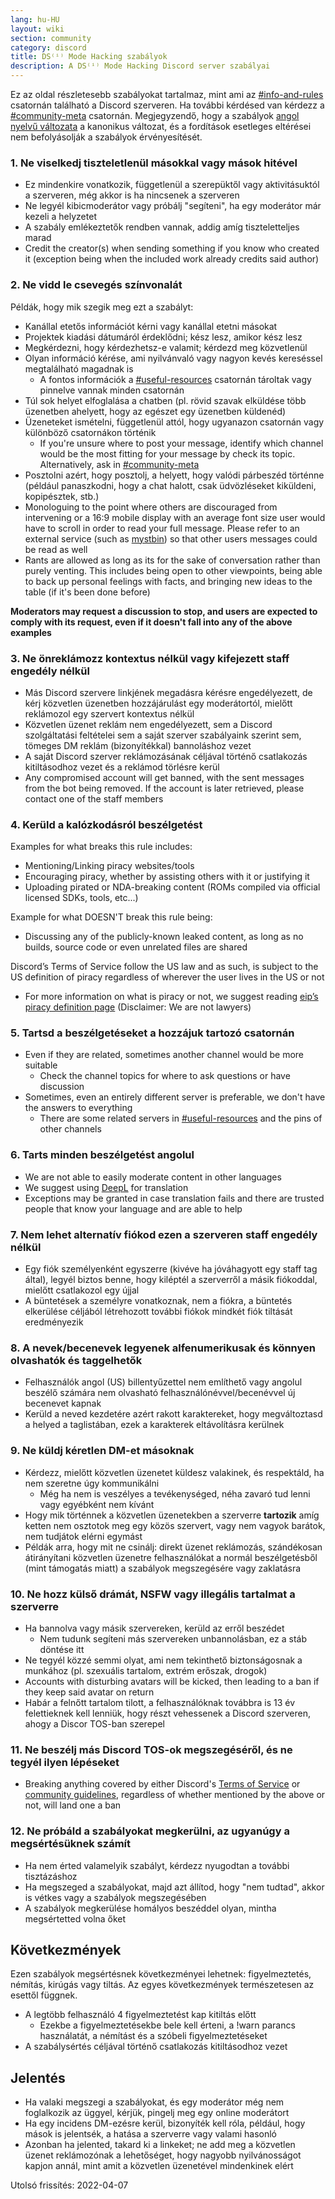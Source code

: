 ```yaml
---
lang: hu-HU
layout: wiki
section: community
category: discord
title: DS⁽ⁱ⁾ Mode Hacking szabályok
description: A DS⁽ⁱ⁾ Mode Hacking Discord server szabályai
---
```


Ez az oldal részletesebb szabályokat tartalmaz, mint ami az [#info-and-rules](https://discord.com/channels/283769550611152897/626620520330428436) csatornán található a Discord szerveren. Ha további kérdésed van kérdezz a [#community-meta](https://discord.com/channels/283769550611152897/715651368391671919) csatornán. Megjegyzendő, hogy a szabályok [angol nyelvű változata](/community/discord-rules) a kanonikus változat, és a fordítások esetleges eltérései nem befolyásolják a szabályok érvényesítését.

### 1. Ne viselkedj tiszteletlenül másokkal vagy mások hitével

- Ez mindenkire vonatkozik, függetlenül a szerepüktől vagy aktivitásuktól a szerveren, még akkor is ha nincsenek a szerveren
- Ne legyél kibicmoderátor vagy próbálj "segíteni", ha egy moderátor már kezeli a helyzetet
- A szabály emlékeztetők rendben vannak, addig amíg tiszteletteljes marad
- Credit the creator(s) when sending something if you know who created it (exception being when the included work already credits said author)

### 2. Ne vidd le csevegés színvonalát

Példák, hogy mik szegik meg ezt a szabályt:
- Kanállal etetős információt kérni vagy kanállal etetni másokat
- Projektek kiadási dátumáról érdeklődni; kész lesz, amikor kész lesz
- Megkérdezni, hogy kérdezhetsz-e valamit; kérdezd meg közvetlenül
- Olyan információ kérése, ami nyilvánvaló vagy nagyon kevés kereséssel megtalálható magadnak is
   - A fontos információk a [#useful-resources](https://discord.com/channels/283769550611152897/638041441079263283) csatornán tároltak vagy pinnelve vannak minden csatornán
- Túl sok helyet elfoglalása a chatben (pl. rövid szavak elküldése több üzenetben ahelyett, hogy az egészet egy üzenetben küldenéd)
- Üzeneteket ismételni, függetlenül attól, hogy ugyanazon csatornán vagy különböző csatornákon történik
   - If you're unsure where to post your message, identify which channel would be the most fitting for your message by check its topic. Alternatively, ask in [#community-meta](https://discord.com/channels/283769550611152897/715651368391671919)
- Posztolni azért, hogy posztolj, a helyett, hogy valódi párbeszéd történne (például panaszkodni, hogy a chat halott, csak üdvözléseket kiküldeni, kopipésztek, stb.)
- Monologuing to the point where others are discouraged from intervening or a 16:9 mobile display with an average font size user would have to scroll in order to read your full message. Please refer to an external service (such as [mystbin](https://mystb.in/)) so that other users messages could be read as well
- Rants are allowed as long as its for the sake of conversation rather than purely venting. This includes being open to other viewpoints, being able to back up personal feelings with facts, and bringing new ideas to the table (if it's been done before)

**Moderators may request a discussion to stop, and users are expected to comply with its request, even if it doesn't fall into any of the above examples**

### 3. Ne önreklámozz kontextus nélkül vagy kifejezett staff engedély nélkül

- Más Discord szervere linkjének megadásra kérésre engedélyezett, de kérj közvetlen üzenetben hozzájárulást egy moderátortól, mielőtt reklámozol egy szervert kontextus nélkül
- Közvetlen üzenet reklám nem engedélyezett, sem a Discord szolgáltatási feltételei sem a saját szerver szabályaink szerint sem, tömeges DM reklám (bizonyítékkal) bannoláshoz vezet
- A saját Discord szerver reklámozásának céljával történő csatlakozás kitiltásodhoz vezet és a reklámod törlésre kerül
- Any compromised account will get banned, with the sent messages from the bot being removed. If the account is later retrieved, please contact one of the staff members

### 4. Kerüld a kalózkodásról beszélgetést

Examples for what breaks this rule includes:
- Mentioning/Linking piracy websites/tools
- Encouraging piracy, whether by assisting others with it or justifying it
- Uploading pirated or NDA-breaking content (ROMs compiled via official licensed SDKs, tools, etc...)

Example for what DOESN'T break this rule being:
- Discussing any of the publicly-known leaked content, as long as no builds, source code or even unrelated files are shared

Discord’s Terms of Service follow the US law and as such, is subject to the US definition of piracy regardless of wherever the user lives in the US or not
- For more information on what is piracy or not, we suggest reading [eip’s piracy definition page](https://3ds.eiphax.tech/piracy.html) (Disclaimer: We are not lawyers)

### 5. Tartsd a beszélgetéseket a hozzájuk tartozó csatornán

- Even if they are related, sometimes another channel would be more suitable
   - Check the channel topics for where to ask questions or have discussion
- Sometimes, even an entirely different server is preferable, we don't have the answers to everything
   - There are some related servers in [#useful-resources](https://discord.com/channels/283769550611152897/638041441079263283) and the pins of other channels

### 6. Tarts minden beszélgetést angolul

- We are not able to easily moderate content in other languages
- We suggest using [DeepL](https://www.deepl.com/translator) for translation
- Exceptions may be granted in case translation fails and there are trusted people that know your language and are able to help

### 7. Nem lehet alternatív fiókod ezen a szerveren staff engedély nélkül

- Egy fiók személyenként egyszerre (kivéve ha jóváhagyott egy staff tag által), legyél biztos benne, hogy kiléptél a szerverről a másik fiókoddal, mielőtt csatlakozol egy újjal
- A büntetések a személyre vonatkoznak, nem a fiókra, a büntetés elkerülése céljából létrehozott további fiókok mindkét fiók tiltását eredményezik

### 8. A nevek/becenevek legyenek alfenumerikusak és könnyen olvashatók és taggelhetők

- Felhasználók angol (US) billentyűzettel nem említhető vagy angolul beszélő számára nem olvasható felhasználónévvel/becenévvel új becenevet kapnak
- Kerüld a neved kezdetére azért rakott karaktereket, hogy megváltoztasd a helyed a taglistában, ezek a karakterek eltávolításra kerülnek

### 9. Ne küldj kéretlen DM-et másoknak

- Kérdezz, mielőtt közvetlen üzenetet küldesz valakinek, és respektáld, ha nem szeretne úgy kommunikálni
   - Még ha nem is veszélyes a tevékenységed, néha zavaró tud lenni vagy egyébként nem kívánt
- Hogy mik történnek a közvetlen üzenetekben a szerverre **tartozik** amíg ketten nem osztotok meg egy közös szervert, vagy nem vagyok barátok, nem tudjátok elérni egymást
- Példák arra, hogy mit ne csinálj: direkt üzenet reklámozás, szándékosan átirányítani közvetlen üzenetre felhasználókat a normál beszélgetésből (mint támogatás miatt) a szabályok megszegésére vagy zaklatásra

### 10. Ne hozz külső drámát, NSFW vagy illegális tartalmat a szerverre

- Ha bannolva vagy másik szervereken, kerüld az erről beszédet
   - Nem tudunk segíteni más szervereken unbannolásban, ez a stáb döntése itt
- Ne tegyél közzé semmi olyat, ami nem tekinthető biztonságosnak a munkához (pl. szexuális tartalom, extrém erőszak, drogok)
- Accounts with disturbing avatars will be kicked, then leading to a ban if they keep said avatar on return
- Habár a felnőtt tartalom tilott, a felhasználóknak továbbra is 13 év felettieknek kell lenniük, hogy részt vehessenek a Discord szerveren, ahogy a Discor TOS-ban szerepel

### 11. Ne beszélj más Discord TOS-ok megszegéséről, és ne tegyél ilyen lépéseket

- Breaking anything covered by either Discord's [Terms of Service](https://discord.com/terms) or [community guidelines](https://discord.com/guidelines), regardless of whether mentioned by the above or not, will land one a ban

### 12. Ne próbáld a szabályokat megkerülni, az ugyanúgy a megsértésüknek számít

- Ha nem érted valamelyik szabályt, kérdezz nyugodtan a további tisztázáshoz
- Ha megszeged a szabályokat, majd azt állítod, hogy "nem tudtad", akkor is vétkes vagy a szabályok megszegésében
- A szabályok megkerülése homályos beszéddel olyan, mintha megsértetted volna őket

## Következmények

Ezen szabályok megsértésnek következményei lehetnek: figyelmeztetés, némítás, kirúgás vagy tiltás. Az egyes következmények természetesen az esettől függnek.
- A legtöbb felhasználó 4 figyelmeztetést kap kitiltás előtt
   - Ezekbe a figyelmeztetésekbe bele kell érteni, a !warn parancs használatát, a némítást és a szóbeli figyelmeztetéseket
- A szabálysértés céljával történő csatlakozás kitiltásodhoz vezet

## Jelentés

- Ha valaki megszegi a szabályokat, és egy moderátor még nem foglalkozik az üggyel, kérjük, pingelj meg egy online moderátort
- Ha egy incidens DM-ezésre kerül, bizonyíték kell róla, például, hogy mások is jelentsék, a hatása a szerverre vagy valami hasonló
- Azonban ha jelented, takard ki a linkeket; ne add meg a közvetlen üzenet reklámozónak a lehetőséget, hogy nagyobb nyilvánosságot kapjon annál, mint amit a közvetlen üzenetével mindenkinek elért


Utolsó frissítés: 2022-04-07
